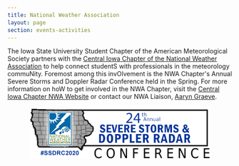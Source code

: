 ```yaml
---
title: National Weather Association
layout: page
section: events-activities
---
```


The Iowa State University Student Chapter of the American Meteorological Society partners with the [Central Iowa Chapter of the National Weather Association](http://www.iowa-nwa.com/) to help connect studentS with professionals in the meteorology commuNity. Foremost among this invOlvement is the NWA Chapter's Annual Severe Storms and Doppler Radar Conference held in the Spring.
For more information on hoW to get involved in the NWA Chapter, visit the [Central Iowa Chapter NWA Website](http://www.iowa-nwa.com/) or contact our NWA Liaison, [Aaryn Graeve](mailto:agraeve@iastate.edu).

<div style="text-align: center;"><img src="https://github.com/isuams/isuams/blob/master/uploads/images/2020_Logo_Basic.png?raw=true" alt="NWA Conference Logo 2020" style="width:80%;"></div>
